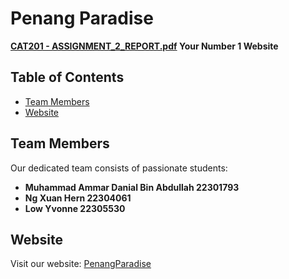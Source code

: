 # Penang Paradise

**[CAT201 - ASSIGNMENT_2_REPORT.pdf](https://github.com/user-attachments/files/19143832/CAT201.-.ASSIGNMENT_2_REPORT.pdf)
Your Number 1 Website**



## Table of Contents
- [Team Members](#team-members)
- [Website](#website)

## Team Members
Our dedicated team consists of passionate students:
- **Muhammad Ammar Danial Bin Abdullah 22301793**
- **Ng Xuan Hern 22304061**
- **Low Yvonne 22305530**

## Website
Visit our website: [PenangParadise](https://a2-penang-paradise.vercel.app/)
